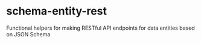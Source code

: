 # schema-entity-rest
Functional helpers for making RESTful API endpoints for data entities based on JSON Schema
